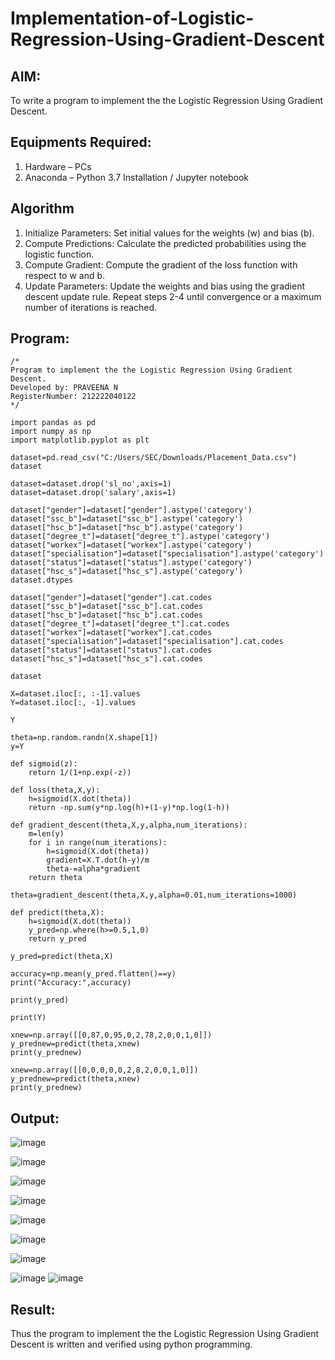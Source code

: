 # Implementation-of-Logistic-Regression-Using-Gradient-Descent

## AIM:
To write a program to implement the the Logistic Regression Using Gradient Descent.

## Equipments Required:
1. Hardware – PCs
2. Anaconda – Python 3.7 Installation / Jupyter notebook

## Algorithm
1. Initialize Parameters: Set initial values for the weights (w) and bias (b).
2. Compute Predictions: Calculate the predicted probabilities using the logistic function.
3. Compute Gradient: Compute the gradient of the loss function with respect to w and b.
4. Update Parameters: Update the weights and bias using the gradient descent update rule. Repeat steps 2-4 until convergence or a maximum number of iterations is reached.

## Program:
```
/*
Program to implement the the Logistic Regression Using Gradient Descent.
Developed by: PRAVEENA N
RegisterNumber: 212222040122
*/
```

```
import pandas as pd
import numpy as np
import matplotlib.pyplot as plt
```
```
dataset=pd.read_csv("C:/Users/SEC/Downloads/Placement_Data.csv")
dataset
```
```
dataset=dataset.drop('sl_no',axis=1)
dataset=dataset.drop('salary',axis=1)
```
```
dataset["gender"]=dataset["gender"].astype('category')
dataset["ssc_b"]=dataset["ssc_b"].astype('category')
dataset["hsc_b"]=dataset["hsc_b"].astype('category')
dataset["degree_t"]=dataset["degree_t"].astype('category')
dataset["workex"]=dataset["workex"].astype('category')
dataset["specialisation"]=dataset["specialisation"].astype('category')
dataset["status"]=dataset["status"].astype('category')
dataset["hsc_s"]=dataset["hsc_s"].astype('category')
dataset.dtypes
```
```
dataset["gender"]=dataset["gender"].cat.codes
dataset["ssc_b"]=dataset["ssc_b"].cat.codes
dataset["hsc_b"]=dataset["hsc_b"].cat.codes
dataset["degree_t"]=dataset["degree_t"].cat.codes
dataset["workex"]=dataset["workex"].cat.codes
dataset["specialisation"]=dataset["specialisation"].cat.codes
dataset["status"]=dataset["status"].cat.codes
dataset["hsc_s"]=dataset["hsc_s"].cat.codes
```
```
dataset
```
```
X=dataset.iloc[:, :-1].values
Y=dataset.iloc[:, -1].values
```
```
Y
```
```
theta=np.random.randn(X.shape[1])
y=Y
```
```
def sigmoid(z):
    return 1/(1+np.exp(-z))
```
```
def loss(theta,X,y):
    h=sigmoid(X.dot(theta))
    return -np.sum(y*np.log(h)+(1-y)*np.log(1-h))
```
```
def gradient_descent(theta,X,y,alpha,num_iterations):
    m=len(y)
    for i in range(num_iterations):
        h=sigmoid(X.dot(theta))
        gradient=X.T.dot(h-y)/m
        theta-=alpha*gradient
    return theta
```
```
theta=gradient_descent(theta,X,y,alpha=0.01,num_iterations=1000)
```
```
def predict(theta,X):
    h=sigmoid(X.dot(theta))
    y_pred=np.where(h>=0.5,1,0)
    return y_pred
```
```
y_pred=predict(theta,X)
```
```
accuracy=np.mean(y_pred.flatten()==y)
print("Accuracy:",accuracy)
```
```
print(y_pred)
```
```
print(Y)
```
```
xnew=np.array([[0,87,0,95,0,2,78,2,0,0,1,0]])
y_prednew=predict(theta,xnew)
print(y_prednew)
```
```
xnew=np.array([[0,0,0,0,0,2,8,2,0,0,1,0]])
y_prednew=predict(theta,xnew)
print(y_prednew)
```

## Output:
![image](https://github.com/Praveenanagaraji22/-Implementation-of-Logistic-Regression-Using-Gradient-Descent/assets/119393514/9a6375f1-3276-47e1-87dc-efa2c319789b)

![image](https://github.com/Praveenanagaraji22/-Implementation-of-Logistic-Regression-Using-Gradient-Descent/assets/119393514/c0a5d9ab-ad43-491b-bc8d-ae1b84e7bd2a)

![image](https://github.com/Praveenanagaraji22/-Implementation-of-Logistic-Regression-Using-Gradient-Descent/assets/119393514/7a689516-72cc-45ff-aaad-1588e8744fb0)

![image](https://github.com/Praveenanagaraji22/-Implementation-of-Logistic-Regression-Using-Gradient-Descent/assets/119393514/88e2a527-7fff-4f78-834e-2cd0a8c480f9)

![image](https://github.com/Praveenanagaraji22/-Implementation-of-Logistic-Regression-Using-Gradient-Descent/assets/119393514/fd8f803e-49f6-4f59-9ced-800c5fb9fd2a)

![image](https://github.com/Praveenanagaraji22/-Implementation-of-Logistic-Regression-Using-Gradient-Descent/assets/119393514/0215ca6b-21d1-425d-a65b-2e2d48242391)

![image](https://github.com/Praveenanagaraji22/-Implementation-of-Logistic-Regression-Using-Gradient-Descent/assets/119393514/ea873136-4387-4c41-96ae-dca9d1a6daa9)

![image](https://github.com/Praveenanagaraji22/-Implementation-of-Logistic-Regression-Using-Gradient-Descent/assets/119393514/f620fb51-026f-4602-8930-68e747a1be2c)
![image](https://github.com/Praveenanagaraji22/-Implementation-of-Logistic-Regression-Using-Gradient-Descent/assets/119393514/46e1a8c1-c2d3-4a5d-9b23-086973db5e23)

## Result:
Thus the program to implement the the Logistic Regression Using Gradient Descent is written and verified using python programming.
